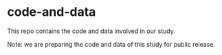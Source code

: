 # code-and-data

This repo contains the code and data involved in our study.

Note: we are preparing the code and data of this study for public release.